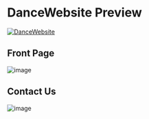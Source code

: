 # DanceWebsite Preview 

[![DanceWebsite](https://img.shields.io/badge/Click_Here-Welcome_to_Sachin_Dance_Academy-red)](https://fcjfmq.csb.app)

## Front Page
![image](https://github.com/skp3214/DanceWebsite/assets/95349420/3e292504-3e70-4679-875d-83aafeb36454)

## Contact Us

![image](https://github.com/skp3214/DanceWebsite/assets/95349420/03152a18-46bf-468b-bd40-b29184142d94)



